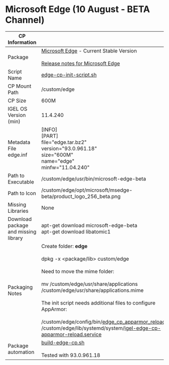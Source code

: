# Microsoft Edge (10 August - BETA Channel)

|  CP Information |            |
|-----------------|------------|
| Package | [Microsoft Edge](https://www.microsoftedgeinsider.com/en-us/download?platform=linux-deb) - Current Stable Version <br /><br /> [Release notes for Microsoft Edge](https://docs.microsoft.com/en-us/deployedge/microsoft-edge-relnote-beta-channel) |
| Script Name | [edge-cp-init-script.sh](edge-cp-init-script.sh) |
| CP Mount Path | /custom/edge |
| CP Size | 600M |
| IGEL OS Version (min) | 11.4.240 |
| Metadata File <br /> edge.inf | [INFO] <br /> [PART] <br /> file="edge.tar.bz2" <br /> version="93.0.961.18" <br /> size="600M" <br /> name="edge" <br /> minfw="11.04.240" |
| Path to Executable | /custom/edge/usr/bin/microsoft-edge-beta |
| Path to Icon | /custom/edge/opt/microsoft/msedge-beta/product_logo_256_beta.png |
| Missing Libraries | None |
| Download package and missing library | apt-get download microsoft-edge-beta <br /> apt-get download libatomic1 |
| Packaging Notes | Create folder: **edge** <br /><br /> dpkg -x <package/lib> custom/edge <br /><br /> Need to move the mime folder: <br /><br />mv /custom/edge/usr/share/applications /custom/edge/usr/share/applications.mime <br /><br />The init script needs additional files to configure AppArmor: <br /><br /> /custom/edge/config/bin/[edge_cp_apparmor_reload](edge_cp_apparmor_reload) <br /> /custom/edge/lib/systemd/system/[igel-edge-cp-apparmor-reload.service](igel-edge-cp-apparmor-reload.service) |
| Package automation | [build-edge-cp.sh](build-edge-cp.sh) <br /><br /> Tested with 93.0.961.18 |
